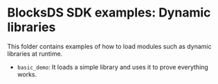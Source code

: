 # BlocksDS SDK examples: Dynamic libraries

This folder contains examples of how to load modules such as dynamic libraries
at runtime.

- `basic_demo`: It loads a simple library and uses it to prove everything works.
